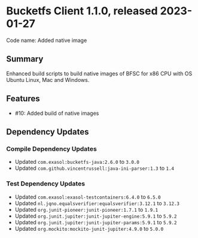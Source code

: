 # Bucketfs Client 1.1.0, released 2023-01-27

Code name: Added native image

## Summary

Enhanced build scripts to build native images of BFSC for x86 CPU with OS Ubuntu Linux, Mac and Windows.

## Features

* #10: Added build of native images

## Dependency Updates

### Compile Dependency Updates

* Updated `com.exasol:bucketfs-java:2.6.0` to `3.0.0`
* Updated `com.github.vincentrussell:java-ini-parser:1.3` to `1.4`

### Test Dependency Updates

* Updated `com.exasol:exasol-testcontainers:6.4.0` to `6.5.0`
* Updated `nl.jqno.equalsverifier:equalsverifier:3.12.1` to `3.12.3`
* Updated `org.junit-pioneer:junit-pioneer:1.7.1` to `1.9.1`
* Updated `org.junit.jupiter:junit-jupiter-engine:5.9.1` to `5.9.2`
* Updated `org.junit.jupiter:junit-jupiter-params:5.9.1` to `5.9.2`
* Updated `org.mockito:mockito-junit-jupiter:4.9.0` to `5.0.0`
